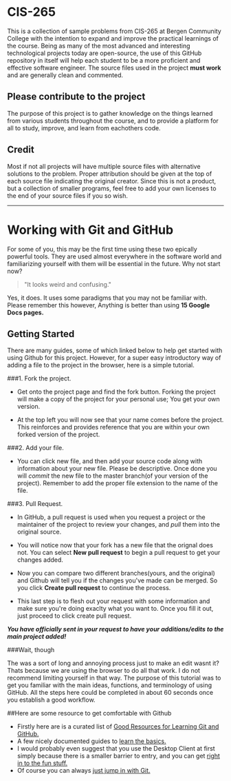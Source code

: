 # CIS-265

This is a collection of sample problems from CIS-265 at Bergen Community College with the intention to expand and improve the practical learnings of the course. Being as many of the most advanced and interesting technological projects today are open-source, the use of this GitHub repository in itself will help each student to be a more proficient and effective software engineer. The source files used in the project **must work** and are generally clean and commented. 

## Please contribute to the project

The purpose of this project is to gather knowledge on the things learned from various students throughout the course, and to provide a platform for all to study, improve, and learn from eachothers code. 

## Credit

Most if not all projects will have multiple source files with alternative solutions to the problem. Proper attribution should be given at the top of each source file indicating the original creator. Since this is not a product, but a collection of smaller programs, feel free to add your own licenses to the end of your source files if you so wish.

***

# Working with Git and GitHub

For some of you, this may be the first time using these two epically powerful tools. They are used almost everywhere in the software world and familiarizing yourself with them will be essential in the future. Why not start now?

> "It looks weird and confusing." 

Yes, it does. It uses some paradigms that you may not be familiar with. Please remember this however, 
Anything is better than using **15 Google Docs pages.**

## Getting Started

There are many guides, some of which linked below to help get started with using Github for this project. However, for a super easy introductory way of adding a file to the project in the browser, here is a simple tutorial. 

###1. Fork the project. 

 * Get onto the project page and find the fork button. Forking the project will make a copy of the project for your personal use;  You get your own version.

* At the top left you will now see that your name comes before the project. This reinforces and provides reference that you are within your own forked version of the project. 

###2. Add your file. 

* You can click new file, and then add your source code along with information about your new file. Please be descriptive. Once done you will *commit* the new file to the master branch(of your version of the project). Remember to add the proper file extension to the name of the file.

###3. Pull Request. 

* In GitHub, a pull request is used when you request a project or the maintainer of the project to review your changes, and *pull* them into the original source.

* You will notice now that your fork has a new file that the orignal does not. You can select **New pull request** to begin a pull request to get your changes added.

* Now you can compare two different branches(yours, and the original) and Github will tell you if the changes you've made can be merged. So you click **Create pull request** to continue the process. 

* This last step is to flesh out your request with some information and make sure you're doing exaclty what you want to. Once you fill it out, just proceed to click create pull request. 

***You have officially sent in your request to have your additions/edits to the main project added!***

###Wait, though

The was a sort of long and annoying process just to make an edit wasnt it? Thats because we are using the browser to do all that work. I do not recommend limiting yourself in that way. The purpose of this tutorial was to get you familiar with the main ideas, functions, and terminology of using GitHub. All the steps here could be completed in about 60 seconds once you establish a good workflow. 

##Here are some resource to get comfortable with Github

* Firstly here are is a curated list of [Good Resources for Learning Git and GitHub.](https://help.github.com/articles/good-resources-for-learning-git-and-github/)
* A few nicely documented guides to [learn the basics.](https://guides.github.com)
* I would probably even suggest that you use the Desktop Client at first simply because there is a smaller barrier to entry, and you can get [right in to the fun stuff.](https://desktop.github.com)
* Of course you can always [just jump in with Git.](https://help.github.com/articles/set-up-git/)

